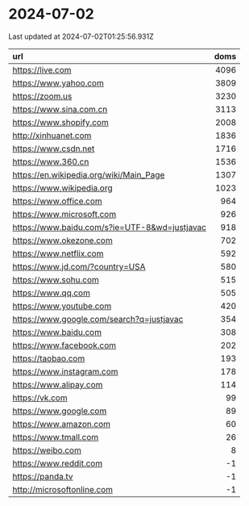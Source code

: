 # 2024-07-02

<!-- BEGIN -->
Last updated at 2024-07-02T01:25:56.931Z

url | doms
:- | -:
https://live.com | 4096
https://www.yahoo.com | 3809
https://zoom.us | 3230
https://www.sina.com.cn | 3113
https://www.shopify.com | 2008
http://xinhuanet.com | 1836
https://www.csdn.net | 1716
https://www.360.cn | 1536
https://en.wikipedia.org/wiki/Main_Page | 1307
https://www.wikipedia.org | 1023
https://www.office.com | 964
https://www.microsoft.com | 926
https://www.baidu.com/s?ie=UTF-8&wd=justjavac | 918
https://www.okezone.com | 702
https://www.netflix.com | 592
https://www.jd.com/?country=USA | 580
https://www.sohu.com | 515
https://www.qq.com | 505
https://www.youtube.com | 420
https://www.google.com/search?q=justjavac | 354
https://www.baidu.com | 308
https://www.facebook.com | 202
https://taobao.com | 193
https://www.instagram.com | 178
https://www.alipay.com | 114
https://vk.com | 99
https://www.google.com | 89
https://www.amazon.com | 60
https://www.tmall.com | 26
https://weibo.com | 8
https://www.reddit.com | -1
https://panda.tv | -1
http://microsoftonline.com | -1
<!-- END -->
